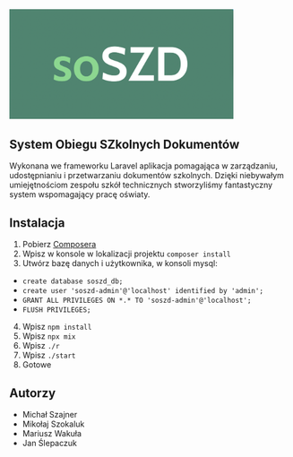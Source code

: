 <img src="./public/images/logo.png " data-canonical-src="./public/images/logo.png" width="400" />


## System Obiegu SZkolnych Dokumentów
Wykonana we frameworku Laravel aplikacja pomagająca w zarządzaniu, udostępnianiu i przetwarzaniu dokumentów szkolnych. Dzięki niebywałym umiejętnościom zespołu szkół technicznych stworzyliśmy fantastyczny system wspomagający pracę oświaty.


## Instalacja
1. Pobierz <a href="https://getcomposer.org/">Composera</a>
2. Wpisz w konsole w lokalizacji projektu `composer install`
3. Utwórz bazę danych i użytkownika, w konsoli mysql:
- `create database soszd_db;`
- `create user 'soszd-admin'@'localhost' identified by 'admin';`
- `GRANT ALL PRIVILEGES ON *.* TO 'soszd-admin'@'localhost';`
- `FLUSH PRIVILEGES;`
4. Wpisz `npm install`
5. Wpisz `npx mix`
6. Wpisz `./r`
7. Wpisz `./start`
8. Gotowe

## Autorzy
- Michał Szajner
- Mikołaj Szokaluk
- Mariusz Wakuła
- Jan Ślepaczuk

